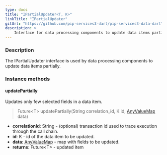 ```yaml
---
type: docs
title: "IPartialUpdater<T, K>"
linkTitle: "IPartialUpdater"
gitUrl: "https://github.com/pip-services3-dart/pip-services3-data-dart"
description: >
    Interface for data processing components to update data items partially.
---
```


### Description

The IPartialUpdater interface is used by data processing components to update data items partially.

### Instance methods

#### updatePartially
Updates only few selected fields in a data item.

> Future\<T\> updatePartially(String correlation_id, K id, [AnyValueMap](../../../commons/data/any_value_map) data)

- **correlationId**: String - (optional) transaction id used to trace execution through the call chain.
- **id**: K - id of the data item to be updated.
- **data**: [AnyValueMap](../../../commons/data/any_value_map) - map with fields to be updated.
- **returns**: Future\<T\> - updated item
